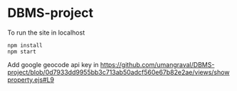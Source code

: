 # DBMS-project
 To run the site in localhost
```
npm install
npm start
```

Add google geocode api key in 
https://github.com/umangraval/DBMS-project/blob/0d7933dd9955bb3c713ab50adcf560e67b82e2ae/views/showproperty.ejs#L9
